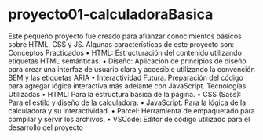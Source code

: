 # proyecto01-calculadoraBasica
Este pequeño proyecto fue creado para afianzar conocimientos básicos sobre HTML, CSS y JS.
Algunas características de este proyecto son:
Conceptos Practicados
•	HTML: Estructuración del contenido utilizando etiquetas HTML semánticas.
•	Diseño: Aplicación de principios de diseño para crear una interfaz de usuario clara y accesible utilizando la convención BEM y las etiquetas ARIA 
•	Interactividad Futura: Preparación del código para agregar lógica interactiva más adelante con JavaScript.
Tecnologías Utilizadas
•	HTML: Para la estructura básica de la página.
•	CSS (Sass): Para el estilo y diseño de la calculadora.
•	JavaScript: Para la lógica de la calculadora y su interactividad.
•	Parcel: Herramienta de empaquetado para compilar y servir los archivos.
•	VSCode: Editor de código utilizado para el desarrollo del proyecto

